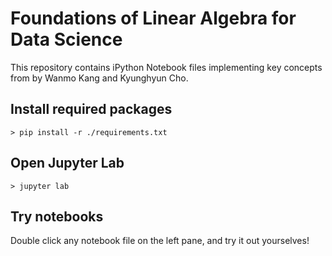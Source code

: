 # Foundations of Linear Algebra for Data Science

This repository contains iPython Notebook files implementing key concepts from <Foundations of Linear Algebra for Data Science> by Wanmo Kang and Kyunghyun Cho. 

## Install required packages

```
> pip install -r ./requirements.txt
```

## Open Jupyter Lab

```
> jupyter lab
```

## Try notebooks

Double click any notebook file on the left pane, and try it out yourselves!
